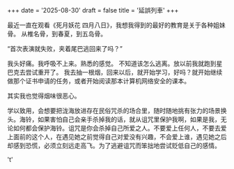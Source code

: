 +++
date = '2025-08-30'
draft = false
title = '延誤列車'
+++

最近一直在观看《死月妖花 四月八日》，我想我得到的最好的教育是关于各种姐妹骨。
从椎名骨，到春夏，到五岛骨。

“首次表演就失败，夹着尾巴逃回来了吗？”

我头好痛。我呼吸不上来。熟悉的感觉。
不知道该怎么逃离。放以前我就跑到星巴克去尝试重开了。
我去抽一根烟，回来以后，就开始学习，好吗？就开始继续做那个证书申请的任务，或者开始阅读那本计算机网络安全的课本。

其实我也觉得烟味很恶心。

学以致用，会想要把泷海放进存在民俗咒杀的场合里，随时随地挑有张力的场景换头。海铃，如果害怕自己会亲手杀掉我的话，就从诅咒里保护我啊，如果是我，无论如何都会保护海铃。诅咒是你会杀掉自己所爱之人。不要爱上任何人，不要去爱上面前的这个人，在遇见她之前觉得自己对爱没有兴趣，不会爱上谁，遇见她之后却感到恐慌，必须立刻远走高飞。为了逃避诅咒而笨拙地尝试贬低自己的感情。

't'